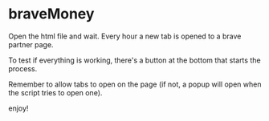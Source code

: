 # braveMoney

Open the html file and wait. Every hour a new tab is opened to a brave partner page.

To test if everything is working, there's a button at the bottom that starts the process.

Remember to allow tabs to open on the page (if not, a popup will open when the script tries to open one).

enjoy!

